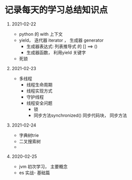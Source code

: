 # 记录每天的学习总结知识点
1. 2021-02-22
    - python 的 with 上下文
    - yield， 迭代器 iterator ， 生成器 generator
        - 生成器表达式: 列表推导式 的 [] ==> ()
        - 生成器函数， 利用yield 关键字
    - 死锁
    
2. 2021-02-23
    - 多线程
        - 线程生命周期
        - 线程实现方式
        - 守护线程
        - 线程安全问题
            - 锁
            - 同步方法synchronized() 同步代码块， 同步方法
3. 2021-02-24 
    - 字典树trie
    - 二叉搜索树
    - 
4. 2020-02-25
    - jvm 初次学习， 主要概念
    - es 实战- 基础篇  
       